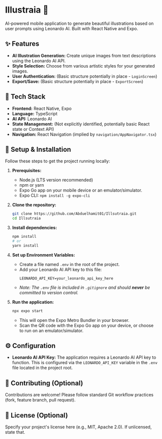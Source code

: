 # Illustraia 🎨

AI-powered mobile application to generate beautiful illustrations based on user prompts using Leonardo AI. Built with React Native and Expo.

## ✨ Features

*   **AI Illustration Generation:** Create unique images from text descriptions using the Leonardo AI API.
*   **Style Selection:** Choose from various artistic styles for your generated images.
*   **User Authentication:** (Basic structure potentially in place - `LoginScreen`)
*   **Export/Save:** (Basic structure potentially in place - `ExportScreen`)

## 🚀 Tech Stack

*   **Frontend:** React Native, Expo
*   **Language:** TypeScript
*   **AI API:** Leonardo AI
*   **State Management:** (Not explicitly identified, potentially basic React state or Context API)
*   **Navigation:** React Navigation (implied by `navigation/AppNavigator.tsx`)

## 🔧 Setup & Installation

Follow these steps to get the project running locally:

1.  **Prerequisites:**
    *   Node.js (LTS version recommended)
    *   npm or yarn
    *   Expo Go app on your mobile device or an emulator/simulator.
    *   Expo CLI: `npm install -g expo-cli`

2.  **Clone the repository:**
    ```bash
    git clone https://github.com/Abduelhamit01/Illsutraia.git
    cd Illsutraia
    ```

3.  **Install dependencies:**
    ```bash
    npm install
    # or
    yarn install
    ```

4.  **Set up Environment Variables:**
    *   Create a file named `.env` in the root of the project.
    *   Add your Leonardo AI API key to this file:
        ```env
        LEONARDO_API_KEY=your_leonardo_api_key_here
        ```
    *   *Note: The `.env` file is included in `.gitignore` and should **never** be committed to version control.*

5.  **Run the application:**
    ```bash
    npx expo start
    ```
    *   This will open the Expo Metro Bundler in your browser.
    *   Scan the QR code with the Expo Go app on your device, or choose to run on an emulator/simulator.

## ⚙️ Configuration

*   **Leonardo AI API Key:** The application requires a Leonardo AI API key to function. This is configured via the `LEONARDO_API_KEY` variable in the `.env` file located in the project root.

## 🤝 Contributing (Optional)

Contributions are welcome! Please follow standard Git workflow practices (fork, feature branch, pull request).

## 📄 License (Optional)

Specify your project's license here (e.g., MIT, Apache 2.0). If unlicensed, state that. 